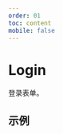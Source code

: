 ```yaml
---
order: 01
toc: content
mobile: false
---
```


# Login

登录表单。

## 示例

<code src="./examples/login" compact background="#fff"></code>

